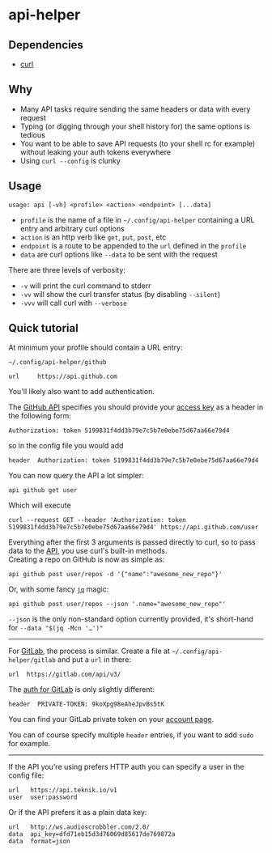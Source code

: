 # api-helper

## Dependencies

* [curl](https://curl.haxx.se)

## Why

* Many API tasks require sending the same headers or data with every request
* Typing (or digging through your shell history for) the same options is tedious
* You want to be able to save API requests (to your shell rc for example) without leaking your auth tokens everywhere
* Using `curl --config` is clunky

## Usage

```
usage: api [-vh] <profile> <action> <endpoint> [...data]
```

* `profile` is the name of a file in `~/.config/api-helper` containing a URL entry and arbitrary curl options
* `action` is an http verb like `get`, `put`, `post`, etc
* `endpoint` is a route to be appended to the `url` defined in the `profile`
* `data` are curl options like `--data`  to be sent with the request

There are three levels of verbosity:
* `-v` will print the curl command to stderr
* `-vv` will show the curl transfer status (by disabling `--silent`)
* `-vvv` will call curl with `--verbose`

## Quick tutorial

At minimum your profile should contain a URL entry:

```
~/.config/api-helper/github

url		https://api.github.com
```

You'll likely also want to add authentication.

The [GitHub API](https://developer.github.com/guides/getting-started/) specifies you should provide your [access key](https://github.com/settings/tokens) as a header in the following form:

```
Authorization: token 5199831f4dd3b79e7c5b7e0ebe75d67aa66e79d4
```

so in the config file you would add

```
header  Authorization: token 5199831f4dd3b79e7c5b7e0ebe75d67aa66e79d4
```

You can now query the API a lot simpler:

```
api github get user
```

Which will execute

````
curl --request GET --header 'Authorization: token 5199831f4dd3b79e7c5b7e0ebe75d67aa66e79d4' https://api.github.com/user
````

Everything after the first 3 arguments is passed directly to curl, so to pass data to the [API](https://developer.github.com/api/), you use curl's built-in methods.  
Creating a repo on GitHub is now as simple as:

```
api github post user/repos -d '{"name":"awesome_new_repo"}'
```

Or, with some fancy [`jq`](https://stedolan.github.io/jq/) magic:

```
api github post user/repos --json '.name="awesome_new_repo"'
```

`--json` is the only non-standard option currently provided, it's short-hand for `--data "$(jq -Mcn '…')"`

---

For [GitLab](https://docs.gitlab.com/ce/api/README.html), the process is similar. Create a file at `~/.config/api-helper/gitlab` and put a `url` in there:

```
url  https://gitlab.com/api/v3/
```

The [auth for GitLab](https://docs.gitlab.com/ce/api/README.html#authentication) is only slightly different:

```
header  PRIVATE-TOKEN: 9koXpg98eAheJpvBs5tK
```

You can find your GitLab private token on your [account page](https://gitlab.com/profile/account).

You can of course specify multiple `header` entries, if you want to add `sudo` for example.

---

If the API you're using prefers HTTP auth you can specify a user in the config file: 

```
url   https://api.teknik.io/v1
user  user:password
```

Or if the API prefers it as a plain data key:

```
url   http://ws.audioscrobbler.com/2.0/
data  api_key=dfd71eb15d3d76069d85617de769872a
data  format=json
```
